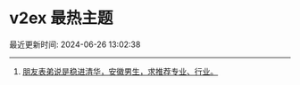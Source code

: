 # v2ex 最热主题

最近更新时间: 2024-06-26 13:02:38

--- 
1. [朋友表弟说是稳进清华，安徽男生，求推荐专业、行业。](https://www.v2ex.com/t/1052630) 
